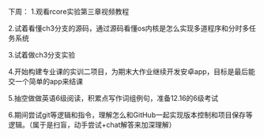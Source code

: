 下周：
1.观看rcore实验第三章视频教程

2.试着看懂ch3分支的源码，通过源码看懂os内核是怎么实现多道程序和分时多任务系统

3.试着做ch3分支实验

4.开始构建专业课的实训二项目，为期末大作业继续开发安卓app，目标是最后能交一个简单的app来结课

5.抽空做做英语6级阅读，积累点写作词组例句，准备12.16的6级考试

6.期间尝试git等逻辑和指令，理解怎么和GitHub一起实现版本控制和项目保存等逻辑。（属于是扫盲，动手尝试+chat解答来加深理解）
